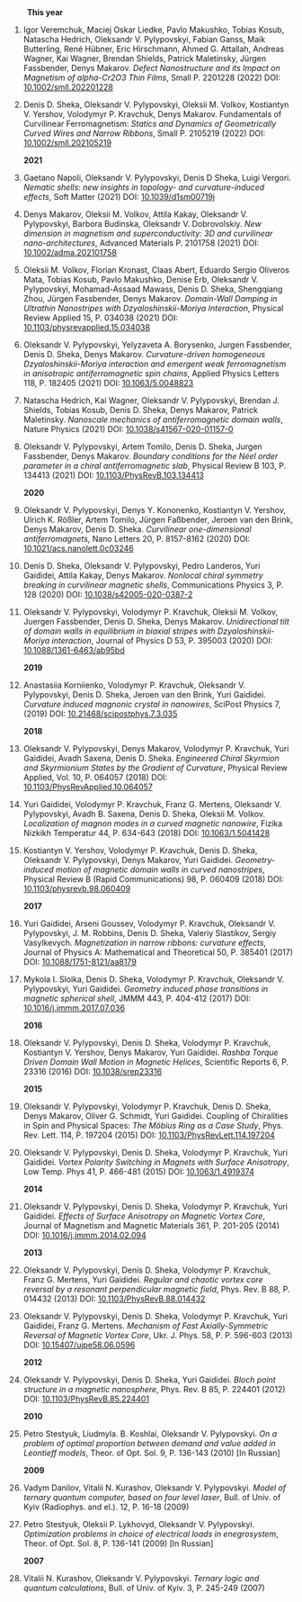 <div style="margin-left:30px;font-weight:bold">This year</div>

1. Igor Veremchuk, Maciej Oskar Liedke, Pavlo Makushko, Tobias Kosub, Natascha Hedrich, Oleksandr V. Pylypovskyi, Fabian Ganss, Maik Butterling, René Hübner, Eric Hirschmann, Ahmed G. Attallah, Andreas Wagner, Kai Wagner, Brendan Shields, Patrick Maletinsky, Jürgen Fassbender, Denys Makarov. _Defect Nanostructure and its Impact on Magnetism of alpha-Cr2O3 Thin Films_, Small P. 2201228 (2022) DOI: [10.1002/smll.202201228](https://doi.org/10.1002/10.1002/smll.202201228)
1. Denis D. Sheka, Oleksandr V. Pylypovskyi, Oleksii M. Volkov, Kostiantyn V. Yershov, Volodymyr P. Kravchuk, Denys Makarov. Fundamentals of Curvilinear Ferromagnetism: _Statics and Dynamics of Geometrically Curved Wires and Narrow Ribbons_, Small P. 2105219 (2022) DOI: [10.1002/smll.202105219](https://doi.org/10.1002/smll.202105219)

    **2021**

1. Gaetano Napoli, Oleksandr V. Pylypovskyi, Denis D Sheka, Luigi Vergori. _Nematic shells: new insights in topology- and curvature-induced effects_, Soft Matter (2021) DOI: [10.1039/d1sm00719j](https://doi.org/10.1039/d1sm00719j)
1. Denys Makarov, Oleksii M. Volkov, Attila Kakay, Oleksandr V. Pylypovskyi, Barbora Budinska, Oleksandr V. Dobrovolskiy. _New dimension in magnetism and superconductivity: 3D and curvilinear nano-architectures_, Advanced Materials P. 2101758 (2021) DOI: [10.1002/adma.202101758](https://doi.org/10.1002/adma.202101758)
1. Oleksii M. Volkov, Florian Kronast, Claas Abert, Eduardo Sergio Oliveros Mata, Tobias Kosub, Pavlo Makushko, Denise Erb, Oleksandr V. Pylypovskyi, Mohamad-Assaad Mawass, Denis D. Sheka, Shengqiang Zhou, Jürgen Fassbender, Denys Makarov. _Domain-Wall Damping in Ultrathin Nanostripes with Dzyaloshinskii-Moriya Interaction_, Physical Review Applied 15, P. 034038 (2021) DOI: [10.1103/physrevapplied.15.034038](https://doi.org/10.1103/physrevapplied.15.034038)
1. Oleksandr V. Pylypovskyi, Yelyzaveta A. Borysenko, Jurgen Fassbender, Denis D. Sheka, Denys Makarov. _Curvature-driven homogeneous Dzyaloshinskii-Moriya interaction and emergent weak ferromagnetism in anisotropic antiferromagnetic spin chains_, Applied Physics Letters 118, P. 182405 (2021) DOI: [10.1063/5.0048823](https://doi.org/10.1063/5.0048823)
1. Natascha Hedrich, Kai Wagner, Oleksandr V. Pylypovskyi, Brendan J. Shields, Tobias Kosub, Denis D. Sheka, Denys Makarov, Patrick Maletinsky. _Nanoscale mechanics of antiferromagnetic domain walls_, Nature Physics (2021) DOI: [10.1038/s41567-020-01157-0](https://doi.org/10.1038/s41567-020-01157-0)
1. Oleksandr V. Pylypovskyi, Artem Tomilo, Denis D. Sheka, Jurgen Fassbender, Denys Makarov. _Boundary conditions for the Néel order parameter in a chiral antiferromagnetic slab_, Physical Review B 103, P. 134413 (2021) DOI: [10.1103/PhysRevB.103.134413](https://doi.org/10.1103/PhysRevB.103.134413)

	**2020**

1. Oleksandr V. Pylypovskyi, Denys Y. Kononenko, Kostiantyn V. Yershov, Ulrich K. Rößler, Artem Tomilo, Jürgen Faßbender, Jeroen van den Brink, Denys Makarov, Denis D. Sheka. _Curvilinear one-dimensional antiferromagnets_, Nano Letters 20, P. 8157-8162 (2020) DOI: [10.1021/acs.nanolett.0c03246](https://doi.org/10.1021/acs.nanolett.0c03246)
1. Denis D. Sheka, Oleksandr V. Pylypovskyi, Pedro Landeros, Yuri Gaididei, Attila Kakay, Denys Makarov. _Nonlocal chiral symmetry breaking in curvilinear magnetic shells_, Communications Physics 3, P. 128 (2020) DOI: [10.1038/s42005-020-0387-2](https://doi.org/10.1038/s42005-020-0387-2)
1. Oleksandr V. Pylypovskyi, Volodymyr P. Kravchuk, Oleksii M. Volkov, Juergen Fassbender, Denis D. Sheka, Denys Makarov. _Unidirectional tilt of domain walls in equilibrium in biaxial stripes with Dzyaloshinskii-Moriya interaction_, Journal of Physics D 53, P. 395003 (2020) DOI: [10.1088/1361-6463/ab95bd](10.1088/1361-6463/ab95bd)

	**2019**

1. Anastasiia Korniienko, Volodymyr P. Kravchuk, Oleksandr V. Pylypovskyi, Denis D. Sheka, Jeroen van den Brink, Yuri Gaididei. _Curvature induced magnonic crystal in nanowires_, SciPost Physics 7, (2019) DOI: [10.21468/scipostphys.7.3.035](10.21468/scipostphys.7.3.035)

	**2018**

1. Oleksandr V. Pylypovskyi, Denys Makarov, Volodymyr P. Kravchuk, Yuri Gaididei, Avadh Saxena, Denis D. Sheka. _Engineered Chiral Skyrmion and Skyrmionium States by the Gradient of Curvature_, Physical Review Applied, Vol. 10, P. 064057 (2018) DOI: [10.1103/PhysRevApplied.10.064057](https://doi.org/10.1103/PhysRevApplied.10.064057)
1. Yuri Gaididei, Volodymyr P. Kravchuk, Franz G. Mertens, Oleksandr V. Pylypovskyi, Avadh B. Saxena, Denis D. Sheka, Oleksii M. Volkov. _Localization of magnon modes in a curved magnetic nanowire_, Fizika Nizkikh Temperatur 44, P. 634-643 (2018) DOI: [10.1063/1.5041428](https://doi.org/10.1063/1.5041428)
1. Kostiantyn V. Yershov, Volodymyr P. Kravchuk, Denis D. Sheka, Oleksandr V. Pylypovskyi, Denys Makarov, Yuri Gaididei. _Geometry-induced motion of magnetic domain walls in curved nanostripes_, Physical Review B (Rapid Communications) 98, P. 060409 (2018) DOI: [10.1103/physrevb.98.060409](https://doi.org/10.1103/physrevb.98.060409)

	**2017**

1. Yuri Gaididei, Arseni Goussev, Volodymyr P. Kravchuk, Oleksandr V. Pylypovskyi, J. M. Robbins, Denis D. Sheka, Valeriy Slastikov, Sergiy Vasylkevych. _Magnetization in narrow ribbons: curvature effects_, Journal of Physics A: Mathematical and Theoretical 50, P. 385401 (2017) DOI: [10.1088/1751-8121/aa8179](https://doi.org/10.1088/1751-8121/aa8179)
1. Mykola I. Sloika, Denis D. Sheka, Volodymyr P. Kravchuk, Oleksandr V. Pylypovskyi, Yuri Gaididei. _Geometry induced phase transitions in magnetic spherical shell_, JMMM 443, P. 404-412 (2017) DOI: [10.1016/j.jmmm.2017.07.036](10.1016/j.jmmm.2017.07.036)

	**2016**

1. Oleksandr V. Pylypovskyi, Denis D. Sheka, Volodymyr P. Kravchuk, Kostiantyn V. Yershov, Denys Makarov, Yuri Gaididei. _Rashba Torque Driven Domain Wall Motion in Magnetic Helices_, Scientific Reports 6, P. 23316 (2016) DOI: [10.1038/srep23316](https://doi.org/10.1038/srep23316)

	**2015**

1. Oleksandr V. Pylypovskyi, Volodymyr P. Kravchuk, Denis D. Sheka, Denys Makarov, Oliver G. Schmidt, Yuri Gaididei. Coupling of Chiralities in Spin and Physical Spaces: _The Möbius Ring as a Case Study_, Phys. Rev. Lett. 114, P. 197204 (2015) DOI: [10.1103/PhysRevLett.114.197204](https://doi.org/10.1103/PhysRevLett.114.197204)
1. Oleksandr V. Pylypovskyi, Denis D. Sheka, Volodymyr P. Kravchuk, Yuri Gaididei. _Vortex Polarity Switching in Magnets with Surface Anisotropy_, Low Temp. Phys 41, P. 466-481 (2015) DOI: [10.1063/1.4919374](https://doi.org/10.1063/1.4919374)

	**2014**

1. Oleksandr V. Pylypovskyi, Denis D. Sheka, Volodymyr P. Kravchuk, Yuri Gaididei. _Effects of Surface Anisotropy on Magnetic Vortex Core_, Journal of Magnetism and Magnetic Materials 361, P. 201-205 (2014) DOI: [10.1016/j.jmmm.2014.02.094](https://doi.org/10.1016/j.jmmm.2014.02.094)

	**2013**

1. Oleksandr V. Pylypovskyi, Denis D. Sheka, Volodymyr P. Kravchuk, Franz G. Mertens, Yuri Gaididei. _Regular and chaotic vortex core reversal by a resonant perpendicular magnetic field_, Phys. Rev. B 88, P. 014432 (2013) DOI: [10.1103/PhysRevB.88.014432](https://doi.org/10.1103/PhysRevB.88.014432)
1. Oleksandr V. Pylypovskyi, Denis D. Sheka, Volodymyr P. Kravchuk, Yuri Gaididei, Franz G. Mertens. _Mechanism of Fast Axially-Symmetric Reversal of Magnetic Vortex Core_, Ukr. J. Phys. 58, P. P. 596-603 (2013) DOI: [10.15407/ujpe58.06.0596](https://doi.org/10.15407/ujpe58.06.0596)

	**2012**

1. Oleksandr V. Pylypovskyi, Denis D. Sheka, Yuri Gaididei. _Bloch point structure in a magnetic nanosphere_, Phys. Rev. B 85, P. 224401 (2012) DOI: [10.1103/PhysRevB.85.224401](https://doi.org/10.1103/PhysRevB.85.224401)

	**2010**

1. Petro Stestyuk, Liudmyla. B. Koshlai, Oleksandr V. Pylypovskyi. _On a problem of optimal proportion between demand and value added in Leontieff models_, Theor. of Opt. Sol. 9, P. 136-143 (2010) [In Russian]

	**2009**

1. Vadym Danilov, Vitalii N. Kurashov, Oleksandr V. Pylypovskyi. _Model of ternary quantum computer, based on four level laser_, Bull. of Univ. of Kyiv (Radiophys. and el.). 12, P. 16-18 (2009)
1. Petro Stestyuk, Oleksii P. Lykhovyd, Oleksandr V. Pylypovskyi. _Optimization problems in choice of electrical loads in enegrosystem_, Theor. of Opt. Sol. 8, P. 136-141 (2009) [In Russian]

	**2007**

1. Vitalii N. Kurashov, Oleksandr V. Pylypovskyi. _Ternary logic and quantum calculations_, Bull. of Univ. of Kyiv. 3, P. 245-249 (2007)













